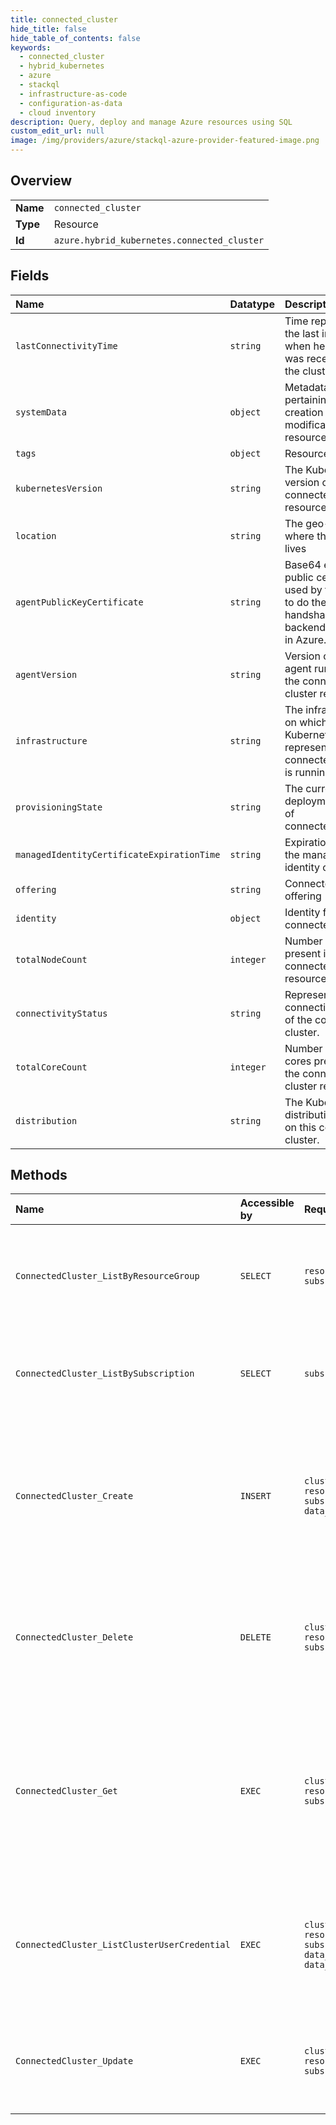 ```yaml
---
title: connected_cluster
hide_title: false
hide_table_of_contents: false
keywords:
  - connected_cluster
  - hybrid_kubernetes
  - azure    
  - stackql
  - infrastructure-as-code
  - configuration-as-data
  - cloud inventory
description: Query, deploy and manage Azure resources using SQL
custom_edit_url: null
image: /img/providers/azure/stackql-azure-provider-featured-image.png
---
```

  
    

## Overview
<table><tbody>
<tr><td><b>Name</b></td><td><code>connected_cluster</code></td></tr>
<tr><td><b>Type</b></td><td>Resource</td></tr>
<tr><td><b>Id</b></td><td><code>azure.hybrid_kubernetes.connected_cluster</code></td></tr>
</tbody></table>

## Fields
| Name | Datatype | Description |
|:-----|:---------|:------------|
| `lastConnectivityTime` | `string` | Time representing the last instance when heart beat was received from the cluster |
| `systemData` | `object` | Metadata pertaining to creation and last modification of the resource. |
| `tags` | `object` | Resource tags. |
| `kubernetesVersion` | `string` | The Kubernetes version of the connected cluster resource |
| `location` | `string` | The geo-location where the resource lives |
| `agentPublicKeyCertificate` | `string` | Base64 encoded public certificate used by the agent to do the initial handshake to the backend services in Azure. |
| `agentVersion` | `string` | Version of the agent running on the connected cluster resource |
| `infrastructure` | `string` | The infrastructure on which the Kubernetes cluster represented by this connected cluster is running on. |
| `provisioningState` | `string` | The current deployment state of connectedClusters. |
| `managedIdentityCertificateExpirationTime` | `string` | Expiration time of the managed identity certificate |
| `offering` | `string` | Connected cluster offering |
| `identity` | `object` | Identity for the connected cluster. |
| `totalNodeCount` | `integer` | Number of nodes present in the connected cluster resource |
| `connectivityStatus` | `string` | Represents the connectivity status of the connected cluster. |
| `totalCoreCount` | `integer` | Number of CPU cores present in the connected cluster resource |
| `distribution` | `string` | The Kubernetes distribution running on this connected cluster. |
## Methods
| Name | Accessible by | Required Params | Description |
|:-----|:--------------|:----------------|:------------|
| `ConnectedCluster_ListByResourceGroup` | `SELECT` | `resourceGroupName, subscriptionId` | API to enumerate registered connected K8s clusters under a Resource Group |
| `ConnectedCluster_ListBySubscription` | `SELECT` | `subscriptionId` | API to enumerate registered connected K8s clusters under a Subscription |
| `ConnectedCluster_Create` | `INSERT` | `clusterName, resourceGroupName, subscriptionId, data__identity` | API to register a new Kubernetes cluster and create a tracked resource in Azure Resource Manager (ARM). |
| `ConnectedCluster_Delete` | `DELETE` | `clusterName, resourceGroupName, subscriptionId` | Delete a connected cluster, removing the tracked resource in Azure Resource Manager (ARM). |
| `ConnectedCluster_Get` | `EXEC` | `clusterName, resourceGroupName, subscriptionId` | Returns the properties of the specified connected cluster, including name, identity, properties, and additional cluster details. |
| `ConnectedCluster_ListClusterUserCredential` | `EXEC` | `clusterName, resourceGroupName, subscriptionId, data__authenticationMethod, data__clientProxy` | Gets cluster user credentials of the connected cluster with a specified resource group and name. |
| `ConnectedCluster_Update` | `EXEC` | `clusterName, resourceGroupName, subscriptionId` | API to update certain properties of the connected cluster resource |
